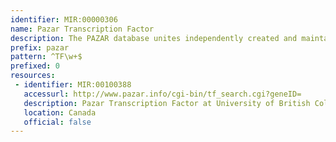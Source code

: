 ```yaml
---
identifier: MIR:00000306
name: Pazar Transcription Factor
description: The PAZAR database unites independently created and maintained data collections of transcription factor and regulatory sequence annotation. It provides information on the sequence and target of individual transcription factors.
prefix: pazar
pattern: ^TF\w+$
prefixed: 0
resources:
 - identifier: MIR:00100388
   accessurl: http://www.pazar.info/cgi-bin/tf_search.cgi?geneID=
   description: Pazar Transcription Factor at University of British Columbia
   location: Canada
   official: false
---
```

